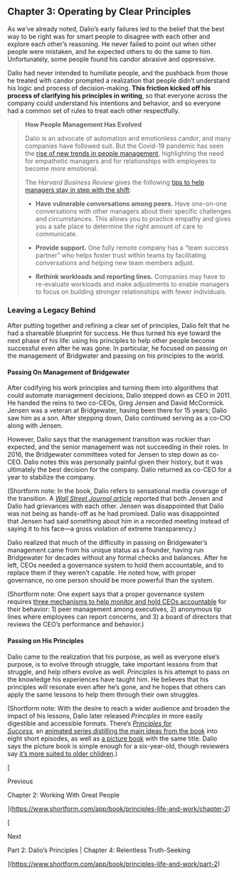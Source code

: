 ## Chapter 3: Operating by Clear Principles

As we’ve already noted, Dalio’s early failures led to the belief that the best way to be right was for smart people to disagree with each other and explore each other’s reasoning. He never failed to point out when other people were mistaken, and he expected others to do the same to him. Unfortunately, some people found his candor abrasive and oppressive.

Dalio had never intended to humiliate people, and the pushback from those he treated with candor prompted a realization that people didn’t understand his logic and process of decision-making. **This friction kicked off his process of clarifying his principles in writing**, so that everyone across the company could understand his intentions and behavior, and so everyone had a common set of rules to treat each other respectfully.

> **How People Management Has Evolved**
> 
> Dalio is an advocate of automation and emotionless candor, and many companies have followed suit. But the Covid-19 pandemic has seen the [rise of new trends in people management](https://hbr.org/2021/04/what-does-it-mean-to-be-a-manager-today), highlighting the need for empathetic managers and for relationships with employees to become _more_ emotional.
> 
> The _Harvard Business Review_ gives the following [tips to help managers stay in step with the shift](https://hbr.org/2021/04/what-does-it-mean-to-be-a-manager-today):
> 
> - **Have vulnerable conversations among peers.** Have one-on-one conversations with other managers about their specific challenges and circumstances. This allows you to practice empathy and gives you a safe place to determine the right amount of care to communicate.
>     
> - **Provide support.** One fully remote company has a “team success partner” who helps foster trust within teams by facilitating conversations and helping new team members adjust.
>     
> - **Rethink workloads and reporting lines.** Companies may have to re-evaluate workloads and make adjustments to enable managers to focus on building stronger relationships with fewer individuals.
>     

### Leaving a Legacy Behind

After putting together and refining a clear set of principles, Dalio felt that he had a shareable blueprint for success. He thus turned his eye toward the next phase of his life: using his principles to help other people become successful even after he was gone. In particular, he focused on passing on the management of Bridgwater and passing on his principles to the world.

#### Passing On Management of Bridgewater

After codifying his work principles and turning them into algorithms that could automate management decisions, Dalio stepped down as CEO in 2011. He handed the reins to two co-CEOs, Greg Jensen and David McCormick. Jensen was a veteran at Bridgewater, having been there for 15 years; Dalio saw him as a son. After stepping down, Dalio continued serving as a co-CIO along with Jensen.

However, Dalio says that the management transition was rockier than expected, and the senior management was not succeeding in their roles. In 2016, the Bridgewater committees voted for Jensen to step down as co-CEO. Dalio notes this was personally painful given their history, but it was ultimately the best decision for the company. Dalio returned as co-CEO for a year to stabilize the company.

(Shortform note: In the book, Dalio refers to sensational media coverage of the transition. A _[Wall Street Journal article](https://www.wsj.com/articles/schism-at-the-top-of-worlds-largest-hedge-fund-1454695374)_ reported that both Jensen and Dalio had grievances with each other. Jensen was disappointed that Dalio was not being as hands-off as he had promised. Dalio was disappointed that Jensen had said something about him in a recorded meeting instead of saying it to his face—a gross violation of extreme transparency.)

Dalio realized that much of the difficulty in passing on Bridgewater’s management came from his unique status as a founder, having run Bridgewater for decades without any formal checks and balances. After he left, CEOs needed a governance system to hold them accountable, and to replace them if they weren’t capable. He noted how, with proper governance, no one person should be more powerful than the system.

(Shortform note: One expert says that a proper governance system requires [three mechanisms to help monitor and hold CEOs accountable](https://hbr.org/2020/03/how-companies-can-keep-ceo-behavior-in-check) for their behavior: 1) peer management among executives, 2) anonymous tip lines where employees can report concerns, and 3) a board of directors that reviews the CEO’s performance and behavior.)

#### Passing on His Principles

Dalio came to the realization that his purpose, as well as everyone else’s purpose, is to evolve through struggle, take important lessons from that struggle, and help others evolve as well. _Principles_ is his attempt to pass on the knowledge his experiences have taught him. He believes that his principles will resonate even after he’s gone, and he hopes that others can apply the same lessons to help them through their own struggles.

(Shortform note: With the desire to reach a wider audience and broaden the impact of his lessons, Dalio later released _Principles_ in more easily digestible and accessible formats. There’s _[Principles for Success](https://www.principles.com/principles-for-success/#play),_ an [animated series distilling the main ideas from the book](https://www.youtube.com/watch?v=B9XGUpQZY38) into eight short episodes, as well as [a picture book](https://www.simonandschuster.com/books/Principles-for-Success/Ray-Dalio/9781982147211) with the same title. Dalio says the picture book is simple enough for a six-year-old, though reviewers say [it’s more suited to older children](https://www.theatlantic.com/family/archive/2020/01/ray-dalio-principles-for-success/604930/).)

[

Previous

Chapter 2: Working With Great People

](https://www.shortform.com/app/book/principles-life-and-work/chapter-2)

[

Next

Part 2: Dalio’s Principles | Chapter 4: Relentless Truth-Seeking

](https://www.shortform.com/app/book/principles-life-and-work/part-2)